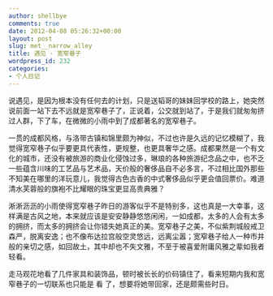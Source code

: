 ```yaml
---
author: shellbye
comments: true
date: 2012-04-08 05:26:32+00:00
layout: post
slug: met__narrow_alley
title: 遇见 · 宽窄巷子
wordpress_id: 232
categories:
- 个人日记
---
```


说遇见，是因为根本没有任何去的计划，只是送韬哥的妹妹回学校的路上，她突然说前面一站下去不远就是宽窄巷子了，正说着，公交就到站了，于是我们就匆匆挤过人群，下了车，在微微的小雨中到了成都著名的宽窄巷子。  
  
一贯的成都风格，与洛带古镇和锦里颇为神似，不过也许是久远的记忆模糊了，我觉得宽窄巷子似乎要更具代表性，更规整，也更具奢华之感。成都果然是一个有文化的城市，还没有被旅游的商业化侵蚀过多，琳琅的各种旅游纪念品之中，也不乏一些蕴含川味的工艺品与艺术品，天价般的奢侈品自不必多言，不过相比国外那些不知美在哪里的洋玩意儿，我觉得古色古香的中式奢侈品似乎更会值回票价。难道清水芙蓉般的旗袍不比耀眼的珠宝更显高贵典雅？  
  
淅淅沥沥的小雨使得宽窄巷子昨日的游客似乎不是特别多，这也真是一大幸事，这样满是古风之地，本来就应该是安安静静悠悠闲闲，一如成都，太多的人会有太多的拥挤，而太多的拥挤会让你错失她真正的美。宽窄巷子之美，不似紫荆城般戒卫森严，脱离安逸；也不像布达拉宫般空灵悠远，远离尘嚣；宽窄巷子给人一种市井般的亲切之感，如回故土，其中却也不失文雅，不至于被喜爱附庸风雅之辈如我者轻看。  
  
走马观花地看了几件家具和装饰品，顿时被长长的价码镇住了，看来短期内我和宽窄巷子的一切联系也只能是 看 了，想要将她带回家，还是颇需些时日。  

